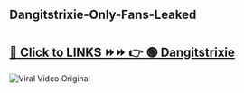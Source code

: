 
 ## Dangitstrixie-Only-Fans-Leaked

# <h2><a href="https://clipsfans.com/Dangitstrixie&ref=git">🔗 Click to LINKS ⏩⏩ 👉 🟢 Dangitstrixie </a></h2>

<a href="https://clipsfans.com/Dangitstrixie&ref=git" rel="nofollow" data-target="animated-image.originalLink"><img src="https://i.ibb.co.com/xMMVF88/686577567.gif" alt="Viral Video Original" style="max-width: 100%; display: inline-block;" data-target="animated-image.originalImage"></a>
